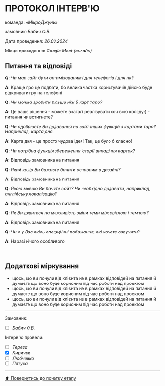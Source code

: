 # ПРОТОКОЛ ІНТЕРВ'Ю

команда: «*МікроДжуни*»

замовник:  *Бабич О.В.*

Дата проведення: *26.03.2024*

Місце проведення: *Google Meet (онлайн)*

## Питання та відповіді

**Q**: *Чи має сайт бути оптимізованим і для телефонів і для пк?*

**A**: Краще про це подбати, бо велика частка користувачів дійсно буде відкривати гру на телефоні

**Q**: *Чи можна зробити більше ніж 5 карт таро?*

**A**: Це ваше рішення - можете взагалі реалізувати хоч всю колоду:) - питання чи встигнете?

**Q**: *Чи одобрюєте Ви додавання на сайт інших функцій з картами таро? Наприклад, карта дня.*

**A**: Карта дня - це просто чудова ідея! Так, це було б класно!

**Q**: *Чи потрібна функція збереження історії випадіння карток?*

**A**: Відповідь замовника на питання 

**Q**: *Який колір Ви бажаєте бачити основним в дизайні?*

**A**: Відповідь замовника на питання 

**Q**: *Якою мовою Ви бачите сайт? Чи необхідно додавати, наприклад, англійську локалізацію?*

**A**: Відповідь замовника на питання

**Q**: *Як Ви дивитеся на можливість зміни теми між світлою і темною?*

**A**: Відповідь замовника на питання

**Q**: *Чи є у Вас якісь специфічні побажання, які хочете озвучити?*

**A**: Наразі нічого особливого 

<br>

## Додаткові міркування
* щось, що ви почули від клієнта не в рамках відповідей на питання й думаєте що воно буде корисним під час роботи над проектом
* щось, що ви почули від клієнта не в рамках відповідей на питання й думаєте що воно буде корисним під час роботи над проектом
* щось, що ви почули від клієнта не в рамках відповідей на питання й думаєте що воно буде корисним під час роботи над проектом

---
Замовник: 		
- [ ] *Бабич О.В.*

Інтерв'ю провели:			

- [ ] *Тереза*
- [x] *Киричок*
- [ ] *Любченко*
- [ ] *Пятуха*

---
[:arrow_up: Повернутись до початку етапу](/docs/1.Envisioning/README.md)
